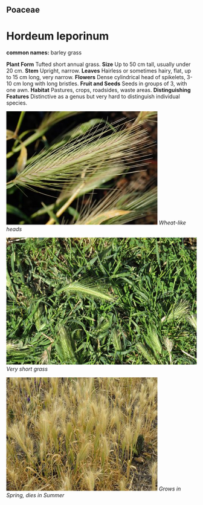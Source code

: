 ## Poaceae
# Hordeum leporinum
**common names:** barley grass

**Plant Form** Tufted short annual grass. **Size** Up to 50 cm tall, usually under 20 cm. **Stem** Upright, narrow. **Leaves** Hairless or sometimes hairy, flat, up to 15 cm long, very narrow. **Flowers** Dense cylindrical head of spikelets, 3-10 cm long with long bristles. **Fruit and Seeds** Seeds in groups of 3, with one awn. **Habitat** Pastures, crops, roadsides, waste areas. **Distinguishing Features** Distinctive as a genus but very hard to distinguish individual species.


![Wheat-like heads](3193_P6103186.jpg)
 *Wheat-like heads* 

![Very short grass](4707_IMG_0945.jpg)
 *Very short grass* 

![Grows in Spring, dies in Summer](34483_DSCF0415.jpg)
 *Grows in Spring, dies in Summer* 


